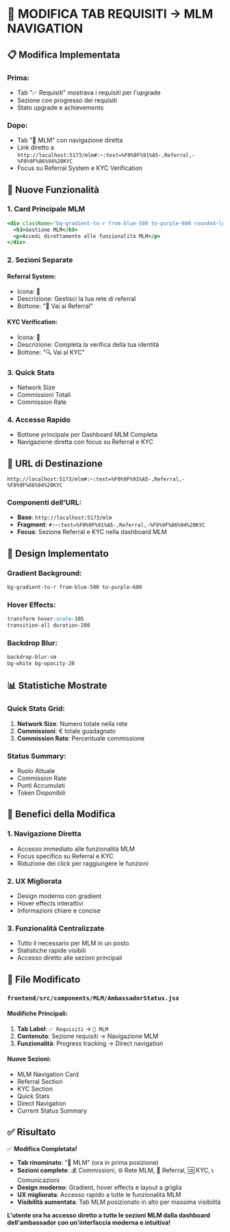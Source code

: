 # 🚀 MODIFICA TAB REQUISITI → MLM NAVIGATION

## 📋 **Modifica Implementata**

### **Prima:**
- Tab "✅ Requisiti" mostrava i requisiti per l'upgrade
- Sezione con progresso dei requisiti
- Stato upgrade e achievements

### **Dopo:**
- Tab "🚀 MLM" con navigazione diretta
- Link diretto a `http://localhost:5173/mlm#:~:text=%F0%9F%91%A5-,Referral,-%F0%9F%86%94%20KYC`
- Focus su Referral System e KYC Verification

## 🎯 **Nuove Funzionalità**

### **1. Card Principale MLM**
```jsx
<div className="bg-gradient-to-r from-blue-500 to-purple-600 rounded-lg p-8 text-white">
  <h3>Gestione MLM</h3>
  <p>Accedi direttamente alle funzionalità MLM</p>
</div>
```

### **2. Sezioni Separate**

#### **Referral System:**
- Icona: 👥
- Descrizione: Gestisci la tua rete di referral
- Bottone: "🎯 Vai ai Referral"

#### **KYC Verification:**
- Icona: 🔐
- Descrizione: Completa la verifica della tua identità
- Bottone: "🔍 Vai al KYC"

### **3. Quick Stats**
- Network Size
- Commissioni Totali
- Commission Rate

### **4. Accesso Rapido**
- Bottone principale per Dashboard MLM Completa
- Navigazione diretta con focus su Referral e KYC

## 🔗 **URL di Destinazione**

```
http://localhost:5173/mlm#:~:text=%F0%9F%91%A5-,Referral,-%F0%9F%86%94%20KYC
```

### **Componenti dell'URL:**
- **Base**: `http://localhost:5173/mlm`
- **Fragment**: `#:~:text=%F0%9F%91%A5-,Referral,-%F0%9F%86%94%20KYC`
- **Focus**: Sezione Referral e KYC nella dashboard MLM

## 🎨 **Design Implementato**

### **Gradient Background:**
```css
bg-gradient-to-r from-blue-500 to-purple-600
```

### **Hover Effects:**
```css
transform hover:scale-105
transition-all duration-200
```

### **Backdrop Blur:**
```css
backdrop-blur-sm
bg-white bg-opacity-20
```

## 📊 **Statistiche Mostrate**

### **Quick Stats Grid:**
1. **Network Size**: Numero totale nella rete
2. **Commissioni**: € totale guadagnato
3. **Commission Rate**: Percentuale commissione

### **Status Summary:**
- Ruolo Attuale
- Commission Rate
- Punti Accumulati
- Token Disponibili

## 🎯 **Benefici della Modifica**

### **1. Navigazione Diretta**
- Accesso immediato alle funzionalità MLM
- Focus specifico su Referral e KYC
- Riduzione dei click per raggiungere le funzioni

### **2. UX Migliorata**
- Design moderno con gradient
- Hover effects interattivi
- Informazioni chiare e concise

### **3. Funzionalità Centralizzate**
- Tutto il necessario per MLM in un posto
- Statistiche rapide visibili
- Accesso diretto alle sezioni principali

## 🔧 **File Modificato**

### **`frontend/src/components/MLM/AmbassadorStatus.jsx`**

#### **Modifiche Principali:**
1. **Tab Label**: `✅ Requisiti` → `🚀 MLM`
2. **Contenuto**: Sezione requisiti → Navigazione MLM
3. **Funzionalità**: Progress tracking → Direct navigation

#### **Nuove Sezioni:**
- MLM Navigation Card
- Referral Section
- KYC Section
- Quick Stats
- Direct Navigation
- Current Status Summary

## ✅ **Risultato**

✅ **Modifica Completata!**

- **Tab rinominato**: "🚀 MLM" (ora in prima posizione)
- **Sezioni complete**: 💰 Commissioni, 🌐 Rete MLM, 👥 Referral, 🆔 KYC, 📞 Comunicazioni
- **Design moderno**: Gradient, hover effects e layout a griglia
- **UX migliorata**: Accesso rapido a tutte le funzionalità MLM
- **Visibilità aumentata**: Tab MLM posizionato in alto per massima visibilità

**L'utente ora ha accesso diretto a tutte le sezioni MLM dalla dashboard dell'ambassador con un'interfaccia moderna e intuitiva!** 